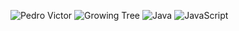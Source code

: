 ![Pedro Victor](https://img.shields.io/badge/Pedro%20Victor-6A0DAD?style=for-the-badge&logo=person&logoColor=white) ![Growing Tree](https://img.shields.io/badge/🌱%20Growing%20Tree-32CD32?style=for-the-badge&logo=tree&logoColor=white)
 ![Java](https://img.shields.io/badge/Java-F8981D?style=for-the-badge&logo=java&logoColor=white)
![JavaScript](https://img.shields.io/badge/JavaScript-F7DF1E?style=for-the-badge&logo=javascript&logoColor=black)
